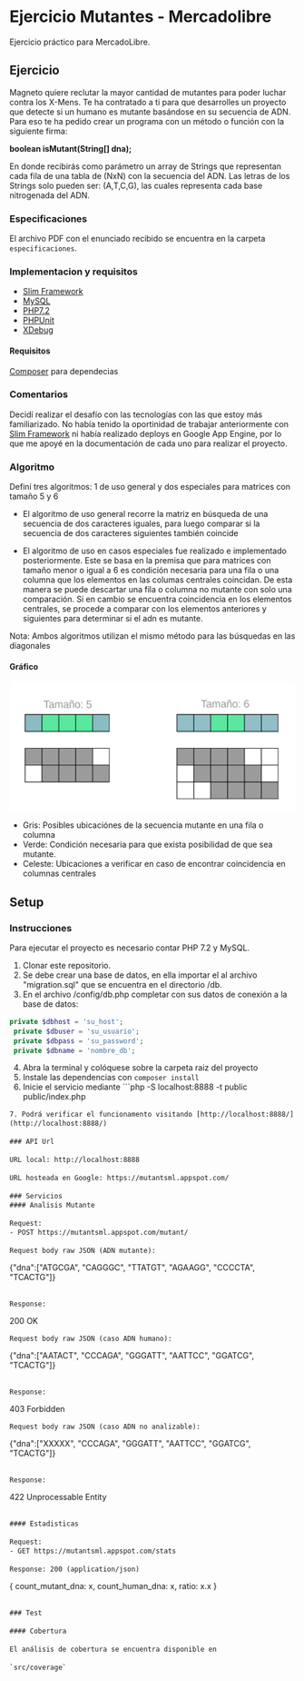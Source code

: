 # Ejercicio Mutantes - Mercadolibre

Ejercicio práctico para MercadoLibre.

## Ejercicio

Magneto quiere reclutar la mayor cantidad de mutantes para poder luchar
contra los X-Mens.
Te ha contratado a ti para que desarrolles un proyecto que detecte si un
humano es mutante basándose en su secuencia de ADN.
Para eso te ha pedido crear un programa con un método o función con la siguiente firma:  

**boolean isMutant(String[] dna);**  

En donde recibirás como parámetro un array de Strings que representan cada fila de una tabla
de (NxN) con la secuencia del ADN. Las letras de los Strings solo pueden ser: (A,T,C,G), las
cuales representa cada base nitrogenada del ADN.

### Especificaciones

El archivo PDF con el enunciado recibido se encuentra en la carpeta `especificaciones`.

### Implementacion y requisitos

- [Slim Framework](http://www.slimframework.com/)
- [MySQL](https://www.mysql.com/)
- [PHP7.2](https://www.php.net/)
- [PHPUnit](https://phpunit.de/)
- [XDebug](https://xdebug.org/)

#### Requisitos
 [Composer](https://getcomposer.org/) para dependecias

### Comentarios
Decidí realizar el desafío con las tecnologías con las que estoy más familiarizado.
No había tenido la oportinidad de trabajar anteriormente con [Slim Framework](http://sparkjava.com) ni había realizado deploys en Google App Engine, por lo que me apoyé en la documentación de cada uno para realizar el proyecto.

### Algoritmo
Definí tres algoritmos: 1 de uso general y dos especiales para matrices con tamaño 5 y 6

- El algoritmo de uso general recorre la matriz en búsqueda de una secuencia de dos caracteres iguales, para luego comparar si la secuencia de dos caracteres siguientes también coincide

- El algoritmo de uso en casos especiales fue realizado e implementado posteriormente. Este se basa en la premisa que para matrices con tamaño menor o igual a 6 es condición necesaria para una fila o una columna que los elementos en las columas centrales coincidan. De esta manera se puede descartar una fila o columna no mutante con solo una comparación.
Si en cambio se encuentra coincidencia en los elementos centrales, se procede a comparar con los elementos anteriores y siguientes para determinar si el adn es mutante.

Nota: Ambos algoritmos utilizan el mismo método para las búsquedas en las diagonales

#### Gráfico
![Estrategias de búsqueda](grafico.png)

- Gris: Posibles ubicaciónes de la secuencia mutante en una fila o columna
- Verde: Condición necesaria para que exista posibilidad de que sea mutante.
- Celeste: Ubicaciones a verificar en caso de encontrar coincidencia en columnas centrales

## Setup

### Instrucciones
Para ejecutar el proyecto es necesario contar PHP 7.2 y MySQL.


1. Clonar este repositorio.
2. Se debe crear una base de datos, en ella importar el al archivo "migration.sql" que se encuentra en el directorio /db.
3. En el archivo /config/db.php completar con sus datos de conexión a la base de datos:
```php
private $dbhost = 'su_host';
 private $dbuser = 'su_usuario';
 private $dbpass = 'su_password';
 private $dbname = 'nombre_db';
```
4. Abra la terminal y colóquese sobre la carpeta raiz del proyecto
5. Instale las dependencias con ```composer install```
6. Inicie el servicio mediante ```php -S localhost:8888 -t public public/index.php
```
7. Podrá verificar el funcionamento visitando [http://localhost:8888/](http://localhost:8888/)

### API Url

URL local: http://localhost:8888

URL hosteada en Google: https://mutantsml.appspot.com/

### Servicios
#### Analisis Mutante

Request:
- POST https://mutantsml.appspot.com/mutant/

Request body raw JSON (ADN mutante):

```
  {"dna":["ATGCGA", "CAGGGC", "TTATGT", "AGAAGG", "CCCCTA", "TCACTG"]}
```

Response:

```
  200 OK
```
Request body raw JSON (caso ADN humano):

```
  {"dna":["AATACT", "CCCAGA", "GGGATT", "AATTCC", "GGATCG", "TCACTG"]}
```

Response:

```
  403 Forbidden
```
Request body raw JSON (caso ADN no analizable):

```
  {"dna":["XXXXX", "CCCAGA", "GGGATT", "AATTCC", "GGATCG", "TCACTG"]}
```

Response:

```
  422 Unprocessable Entity
```

#### Estadisticas

Request:
- GET https://mutantsml.appspot.com/stats

Response: 200 (application/json)

```
{
    count_mutant_dna: x,
    count_human_dna: x,
    ratio: x.x
}
```

### Test

#### Cobertura

El análisis de cobertura se encuentra disponible en

`src/coverage`
